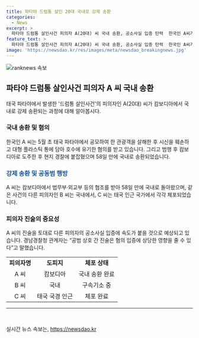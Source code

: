 ```yaml
---
title: 파타야 드럼통 살인 20대 국내로 강제 송환
categories:
  - News
excerpt: >
  파타야 드럼통 살인사건 피의자 A(20대) 씨 국내 송환, 공소사실 입증 탄력  한국인 A씨가 캄보디아에서 국내로 강제 송환되면서 파타야 드럼통 살인사건의 공동 가담 정도 파악이 예상되고 있다. A씨는 강도살인 및 사체은닉 혐의를 받으며 다른 피의자 B씨의 공소사실 입증에 영향을 미칠 것으로 전망된다. 경찰은 A씨의 진술을 바탕으로 사건 해결에 속도가 붙을 것으로 예측했다. 피의자들의 상호 진술은 혐의 입증에 상당한 영향을 줄 수 있다고 밝혔다.
feature_text: >
  파타야 드럼통 살인사건 피의자 A(20대) 씨 국내 송환, 공소사실 입증 탄력  한국인 A씨가 캄보디아에서 국내로 강제 송환되면서 파타야 드럼통 살인사건의 공동 가담 정도 파악이 예상되고 있다. A씨는 강도살인 및 사체은닉 혐의를 받으며 다른 피의자 B씨의 공소사실 입증에 영향을 미칠 것으로 전망된다. 경찰은 A씨의 진술을 바탕으로 사건 해결에 속도가 붙을 것으로 예측했다. 피의자들의 상호 진술은 혐의 입증에 상당한 영향을 줄 수 있다고 밝혔다.
image: 'https://newsdao.kr/res/images/meta/newsdao_breakingnews.jpg'
---
```


<p><img src="https://newsdao.kr/res/images/meta/newsdao_breakingnews.jpg" alt="ranknews 속보" /></p>

<h2 data-ke-size="size26">파타야 드럼통 살인사건 피의자 A 씨 국내 송환</h2>

<p data-ke-size="size16">태국 파타야에서 발생한 '드럼통 살인사건'의 피의자인 A(20대) 씨가 캄보디아에서 국내로 강제 송환되는 과정에 대해 알아봅시다.</p>

<h3>국내 송환 및 혐의</h3>

<p data-ke-size="size16">한국인 A 씨는 5월 초 태국 파타야에서 공모하여 한 관광객을 살해한 후 시신을 훼손하고 대형 플라스틱 통에 담아 호수에 유기한 혐의를 받고 있습니다. 그리고 범행 후 캄보디아로 도주한 후 현지 경찰에 붙잡혔으며 58일 만에 국내로 송환되었습니다.</p>

<h3><b><span style="color: #1a5490;">강제 송환 및 공동범 행방</span></b></h3>

<p data-ke-size="size16">A 씨는 캄보디아에서 법무부·외교부 등의 협조를 받아 58일 만에 국내로 돌아왔으며, 같은 사건의 다른 피의자인 B 씨는 국내에서, C 씨는 태국 인근 국가에서 각각 체포되었습니다.</p>

<h3>피의자 진술의 중요성</h3>

<p data-ke-size="size16">A 씨의 진술을 토대로 다른 피의자의 공소사실 입증에 속도가 붙을 것으로 예상되고 있습니다. 경남경찰청 관계자는 “공범 상호 간 진술은 혐의 입증에 상당한 영향을 줄 수 있다”고 말했습니다.</p>

<table>
  <tr>
    <td style="text-align: center; height: 17px;"><b>피의자명</b></td>
    <td style="text-align: center; height: 17px;"><b>도피지</b></td>
    <td style="text-align: center; height: 17px;"><b>체포 상태</b></td>
  </tr>
  <tr>
    <td style="text-align: center; height: 17px;">A 씨</td>
    <td style="text-align: center; height: 17px;">캄보디아</td>
    <td style="text-align: center; height: 17px;">국내 송환 완료</td>
  </tr>
  <tr>
    <td style="text-align: center; height: 17px;">B 씨</td>
    <td style="text-align: center; height: 17px;">국내</td>
    <td style="text-align: center; height: 17px;">구속기소 중</td>
  </tr>
  <tr>
    <td style="text-align: center; height: 17px;">C 씨</td>
    <td style="text-align: center; height: 17px;">태국 국경 인근</td>
    <td style="text-align: center; height: 17px;">체포 완료</td>
  </tr>
</table>

<hr>

<p data-ke-size="size16">&nbsp;</p>
실시간 뉴스 속보는, <a href="https://newsdao.kr" rel="dofollow">https://newsdao.kr</a>


